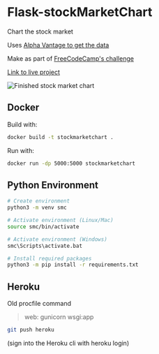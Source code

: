 # Flask-stockMarketChart

 Chart the stock market

Uses [Alpha Vantage to get the data](https://www.alphavantage.co/documentation/)

Make as part of [FreeCodeCamp's challenge](https://www.freecodecamp.org/learn/coding-interview-prep/take-home-projects/chart-the-stock-market)

[Link to live project](https://limitless-ridge-52978.herokuapp.com/static/index.html)

![Finished stock market chart](https://link477.com/dataScience/ChartTheStockMarket.JPG)

## Docker

Build with:

```bash
docker build -t stockmarketchart .
```

Run with:

```bash
docker run -dp 5000:5000 stockmarketchart
```

## Python Environment

```bash
# Create environment
python3 -m venv smc

# Activate environment (Linux/Mac)
source smc/bin/activate

# Activate environment (Windows)
smc\Scripts\activate.bat

# Install required packages
python3 -m pip install -r requirements.txt
```

## Heroku

Old procfile command

>web: gunicorn wsgi:app

```bash
git push heroku
```

(sign into the Heroku cli with heroku login)
